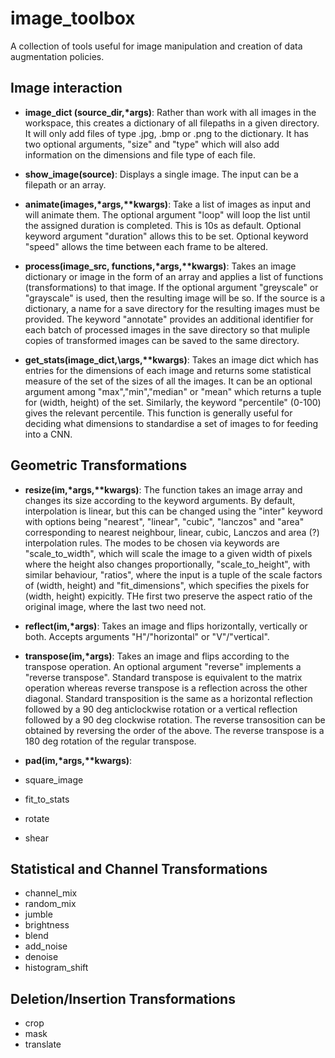 # image_toolbox

A collection of tools useful for image manipulation and creation of data augmentation policies. 

## Image interaction

- **image_dict (source_dir,\*args)**: Rather than work with all images in the workspace, this creates a dictionary of all filepaths in a given directory. It will only add files of type .jpg, .bmp or .png to the dictionary. It has two optional arguments, "size" and "type" which will also add information on the dimensions and file type of each file.

- **show_image(source)**: Displays a single image. The input can be a filepath or an array. 

- **animate(images,\*args,\**kwargs)**: Take a list of images as input and will animate them. The optional argument "loop" will loop the list until the assigned duration is completed. This is 10s as default. Optional keyword argument "duration" allows this to be set. Optional keyword "speed" allows the time between each frame to be altered. 

- **process(image_src, functions,\*args,\**kwargs)**: Takes an image dictionary or image in the form of an array and applies a list of functions (transformations) to that image. If the optional argument "greyscale" or "grayscale" is used, then the resulting image will be so. If the source is a dictionary, a name for a save directory for the resulting images must be provided. The keyword "annotate" provides an additional identifier for each batch of processed images in the save directory so that muliple copies of transformed images can be saved to the same directory.

- **get_stats(image_dict,\args,\**kwargs)**: Takes an image dict which has entries for the dimensions of each image and returns some statistical measure of the set of the sizes of all the images. It can be an optional argument among "max","min","median" or "mean" which returns a tuple for (width, height) of the set. Similarly, the keyword "percentile" (0-100) gives the relevant percentile. This function is generally useful for deciding what dimensions to standardise a set of images to for feeding into a CNN.

## Geometric Transformations

- **resize(im,\*args,\**kwargs)**: The function takes an image array and changes its size according to the keyword arguments. By default, interpolation is linear, but this can be changed using the "inter" keyword with options being "nearest", "linear", "cubic", "lanczos" and "area" corresponding to nearest neighbour, linear, cubic, Lanczos and area (?) interpolation rules. The modes to be chosen via keywords are "scale_to_width", which will scale the image to a given width of pixels where the height also changes proportionally, "scale_to_height", with similar behaviour, "ratios", where the input is a tuple of the scale factors of (width, height) and "fit_dimensions", which specifies the pixels for (width, height) expicitly. THe first two preserve the aspect ratio of the original image, where the last two need not. 

- **reflect(im,\*args)**: Takes an image and flips horizontally, vertically or both. Accepts arguments "H"/"horizontal" or "V"/"vertical".

- **transpose(im,\*args)**: Takes an image and flips according to the transpose operation.  An optional argument "reverse" implements a "reverse transpose". Standard transpose is equivalent to the matrix operation whereas reverse transpose is a reflection across the other diagonal. Standard transposition is the same as a horizontal reflection followed by a 90 deg anticlockwise rotation or a vertical reflection followed by a 90 deg clockwise rotation. The reverse transosition can be obtained by reversing the order of the above. The reverse transpose is a 180 deg rotation of the regular transpose.

- **pad(im,\*args,\**kwargs)**:
- square_image
- fit_to_stats
- rotate
- shear


## Statistical and Channel Transformations

- channel_mix
- random_mix
- jumble
- brightness
- blend
- add_noise
- denoise
- histogram_shift

## Deletion/Insertion Transformations

- crop
- mask
- translate
